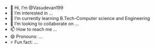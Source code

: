 - 👋 Hi, I’m @Vasudevan199
- 👀 I’m interested in ...
- 🌱 I’m currently learning B.Tech-Computer science and Engineering
- 💞️ I’m looking to collaborate on ...
- 📫 How to reach me ...
- 😄 Pronouns: ...
- ⚡ Fun fact: ...

<!---
Vasudevan199/Vasudevan199 is a ✨ special ✨ repository because its `README.md` (this file) appears on your GitHub profile.
You can click the Preview link to take a look at your changes.
--->
